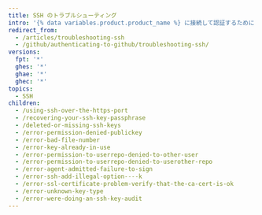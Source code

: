```yaml
---
title: SSH のトラブルシューティング
intro: '{% data variables.product.product_name %} に接続して認証するために SSH を使っている場合、予期しない問題が起きてトラブルシューティングしなければならないことがあります。'
redirect_from:
  - /articles/troubleshooting-ssh
  - /github/authenticating-to-github/troubleshooting-ssh/
versions:
  fpt: '*'
  ghes: '*'
  ghae: '*'
  ghec: '*'
topics:
  - SSH
children:
  - /using-ssh-over-the-https-port
  - /recovering-your-ssh-key-passphrase
  - /deleted-or-missing-ssh-keys
  - /error-permission-denied-publickey
  - /error-bad-file-number
  - /error-key-already-in-use
  - /error-permission-to-userrepo-denied-to-other-user
  - /error-permission-to-userrepo-denied-to-userother-repo
  - /error-agent-admitted-failure-to-sign
  - /error-ssh-add-illegal-option----k
  - /error-ssl-certificate-problem-verify-that-the-ca-cert-is-ok
  - /error-unknown-key-type
  - /error-were-doing-an-ssh-key-audit
---
```


